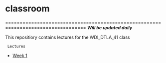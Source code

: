 
# **classroom**
==================================================================================
**_Will be updated daily_**

This repositiory contains lectures for the WDI_DTLA_41 class

``` Lectures```        
* [Week 1](./unit_a/week_01)


